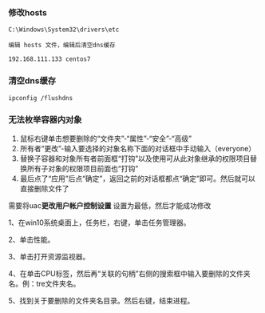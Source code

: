 
### 修改hosts

```
C:\Windows\System32\drivers\etc

编辑 hosts 文件，编辑后清空dns缓存

192.168.111.133 centos7
```
### 清空dns缓存
```shell
ipconfig /flushdns
```


###  无法枚举容器内对象


1.	鼠标右键单击想要删除的“文件夹”-“属性”-“安全”-“高级”
2.	所有者“更改”-输入要选择的对象名称下面的对话框中手动输入（everyone）
3.	替换子容器和对象所有者前面框“打钩”以及使用可从此对象继承的权限项目替换所有子对象的权限项目前面也“打钩”
4.	最后点了“应用”后点“确定”，返回之前的对话框都点“确定”即可。然后就可以直接删除文件了

  
  

需要将uac**更改用户帐户控制设置** 设置为最低，然后才能成功修改

1、在win10系统桌面上，任务栏，右键，单击任务管理器。

 

2、单击性能。

 

3、单击打开资源监视器。

 

4、在单击CPU标签，然后再“关联的句柄”右侧的搜索框中输入要删除的文件夹名。例：tre文件夹名。

 

5、找到关于要删除的文件夹名目录。然后右键，结束进程。